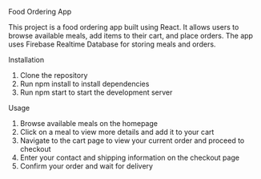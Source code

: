 Food Ordering App

This project is a food ordering app built using React. It allows users to browse available meals, add items to their cart, and place orders. The app uses Firebase Realtime Database for storing meals and orders.

Installation
1. Clone the repository
2. Run npm install to install dependencies
3. Run npm start to start the development server

Usage
1. Browse available meals on the homepage
2. Click on a meal to view more details and add it to your cart
3. Navigate to the cart page to view your current order and proceed to checkout
4. Enter your contact and shipping information on the checkout page
5. Confirm your order and wait for delivery


